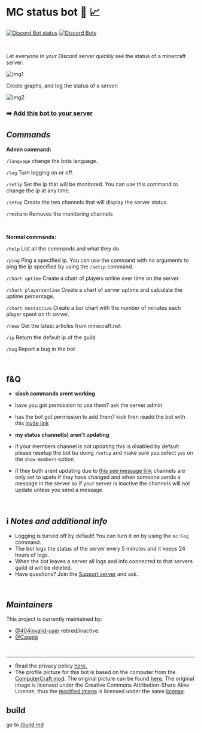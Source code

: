 # MC status bot :robot: :chart_with_upwards_trend:

[![Discord Bot status](https://top.gg/api/widget/status/816747912888975362.svg)](https://top.gg/bot/816747912888975362)
[![Discord Bots](https://top.gg/api/widget/servers/816747912888975362.svg) ](https://top.gg/bot/816747912888975362)

<br>

Let everyone in your Discord server quickly see the status of a minecraft server:

![img1](https://i.ibb.co/kQ05Pjx/example1.png)

Create graphs, and log the status of a server:

![img2](https://i.ibb.co/grR1NY9/chartex.png)

### :arrow_right: **[Add this bot to your server](https://discord.com/oauth2/authorize?client_id=816747912888975362&permissions=269798480&scope=bot%20applications.commands)**

## *Commands*

**Admin command:**

`/language` change the bots language.

`/log` Turn logging on or off. 

`/setip` Set the ip that will be monitored. You can use this command to change the ip at any time.

`/setup` Create the two channels that will display the server status.

`/rmchann` Removes the monitoring channels

<br>

**Normal commands:**

`/help` List all the commands and what they do.

`/ping` Ping a specified ip. You can use the command with no arguments to ping the ip specified by using the `/setip` command.

`/chart uptime` Create a chart of players online over time on the server.

`/chart playersonline` Create a chart of server uptime and calculate the uptime percentage.

`/chart mostactive` Create a bar chart with the number of minutes each player spent on th server.

`/news` Get the latest articles from minecraft.net

`/ip` Return the default ip of the guild

`/bug` Report a bug in the bot

<br>

## f&Q

- **slash commands arent working**
 - have you got permission to use them? ask the server admin
 - has the bot got permission to add them? kick then readd the bot with this [invite link](https://discord.com/oauth2/authorize?client_id=816747912888975362&scope=bot&permissions=268749904)

- **my status channel(s) aren't updating**
 - if your members channel is not updating this is disabled by default please resetup the bot bu doing `/setup` and make sure you select `yes` on the `show-members` option
 - if they both arent updating due to [this see message link](https://discord.com/channels/892122095235006485/892124170115239937/939299623447719989) channels are only set to upate if they have changed and when  someone sends a message in the server so if your server is inactive the channels will not update unless you send a message

<br>

## :information_source: *Notes and additional info*
* Logging is turned off by default! You can turn it on by using the `mc!log` command.
* The bot logs the status of the server every 5 minutes and it keeps 24 hours of logs. 
* When the bot leaves a server all logs and info connected to that servers guild id will be deleted.
* Have questions? Join the [Support server](https://discord.gg/YzX5KdF4kq) and ask.

<br>

## *Maintainers*

This project is currently maintained by:
* [@404invalid-user](https://github.com/404invalid-user)
retired/inactive:
* [@Cappig](https://github.com/cappig)

<br>
<hr>

* Read the privacy policy [here.](https://github.com/404invalid-user/MC-status-bot/blob/main/miscellaneous/Privacy_policy.md)
* The profile picture for this bot is based on the computer from the [ComputerCraft mod](https://www.computercraft.info/). The original picture can be found [here](https://feed-the-beast.fandom.com/wiki/ComputerCraft?file=Iso_Computer.png). The original image is licensed under the Creative Commons Attribution-Share Alike License, thus the [modified image](https://github.com/404invalid-user/MC-status-bot/blob/main/miscellaneous/icon.png) is licensed under the same [license](https://creativecommons.org/licenses/by-sa/3.0/).


## build


go to [/build.md](/build.md)
